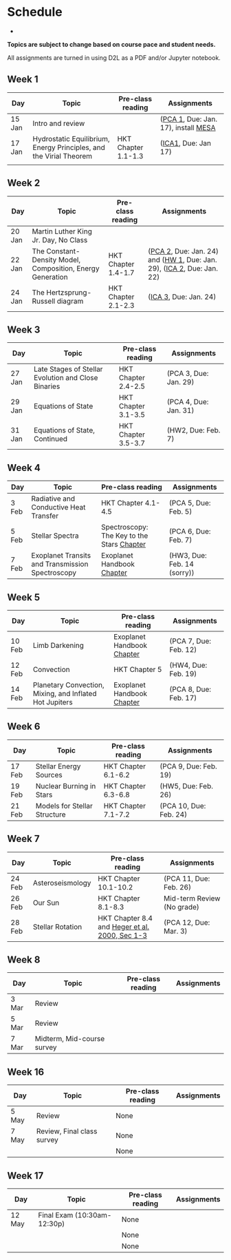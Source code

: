 # Schedule
-

**Topics are subject to change based on course pace and student needs.**

All assignments are turned in using D2L as a PDF and/or Jupyter notebook.

## Week 1

| Day    | Topic                                                               |    Pre-class reading    | Assignments                                                 |
| ------ | ------------------------------------------------------------------- | ----------------------- | ----------------------------------------------------------- |
| 15 Jan | Intro and review                                                    |                         |   ([PCA 1](assignments/pca1.md), Due: Jan. 17), install [MESA](https://docs.mesastar.org/en/24.08.1/quickstart.html)                      |
| 17 Jan | Hydrostatic Equilibrium, Energy Principles, and the Virial Theorem  |  HKT Chapter 1.1-1.3    |     ([ICA1](assignments/ica1.ipynb), Due: Jan 17)                                                        |
|        |                                                                     |                         |                                                             |

## Week 2

| Day    | Topic                                                               |   Pre-class reading     | Assignments                                                 |
| ------ | ------------------------------------------------------------------- | ----------------------- | ----------------------------------------------------------- |
| 20 Jan | Martin Luther King Jr. Day, No Class                                |                         |                                                             |
| 22 Jan | The Constant-Density Model, Composition, Energy Generation                         |   HKT Chapter 1.4-1.7   |       ([PCA 2](assignments/pca2.md), Due: Jan. 24) and ([HW 1](assignments/hw1.md), Due: Jan. 29), ([ICA 2](assignments/ica2.ipynb), Due: Jan. 22)         |
| 24 Jan | The Hertzsprung-Russell diagram                                     |   HKT Chapter 2.1-2.3   |       ([ICA 3](assignments/ica3.ipynb), Due: Jan. 24)                                                      |

## Week 3

| Day    | Topic                                                               |    Pre-class reading    | Assignments                                                 |
| ------ | ------------------------------------------------------------------- | ----------------------- | ----------------------------------------------------------- |
| 27 Jan | Late Stages of Stellar Evolution and Close Binaries                 |   HKT Chapter 2.4-2.5   |                (PCA 3, Due: Jan. 29)                        |
| 29 Jan | Equations of State                                                  |   HKT Chapter 3.1-3.5   |                (PCA 4, Due: Jan. 31)                        |
| 31 Jan | Equations of State, Continued                                       |   HKT Chapter 3.5-3.7   |                (HW2, Due: Feb. 7)                           |

## Week 4

| Day    | Topic                                                               |   Pre-class reading     | Assignments                                                 |
| ------ | ------------------------------------------------------------------- | ----------------------- | ----------------------------------------------------------- |
| 3 Feb  | Radiative and Conductive Heat Transfer                              |   HKT Chapter 4.1-4.5   |                (PCA 5, Due: Feb. 5)                         |
| 5 Feb  | Stellar Spectra                                                     |   Spectroscopy: The Key to the Stars [Chapter](https://rdcu.be/d57mB) |     (PCA 6, Due: Feb. 7)   |
| 7 Feb  | Exoplanet Transits and Transmission Spectroscopy                    |   Exoplanet Handbook [Chapter](https://rdcu.be/d57mI) |  (HW3, Due: Feb. 14 (sorry))    |

## Week 5

| Day    | Topic                                                               |   Pre-class reading     | Assignments                                                 |
| ------ | ------------------------------------------------------------------- | ----------------------- | ----------------------------------------------------------- |
| 10 Feb | Limb Darkening                                                      |   Exoplanet Handbook [Chapter](https://rdcu.be/d57mN) | (PCA 7, Due: Feb. 12)         |
| 12 Feb | Convection                                                          |   HKT Chapter 5         |                (HW4, Due: Feb. 19)                          |
| 14 Feb | Planetary Convection, Mixing, and Inflated Hot Jupiters            |   Exoplanet Handbook [Chapter](https://rdcu.be/d57nl)                |      (PCA 8, Due: Feb. 17) |

## Week 6

| Day    | Topic                                                               |   Pre-class reading     | Assignments                                                 |
| ------ | ------------------------------------------------------------------- | ----------------------- | ----------------------------------------------------------- |
| 17 Feb | Stellar Energy Sources                                              |   HKT Chapter 6.1-6.2   |             (PCA 9, Due: Feb. 19)                           |
| 19 Feb | Nuclear Burning in Stars                                            |   HKT Chapter 6.3-6.8   |             (HW5, Due: Feb. 26)                             |
| 21 Feb | Models for Stellar Structure                                        |   HKT Chapter 7.1-7.2   |             (PCA 10, Due: Feb. 24)                          |

## Week 7

| Day    | Topic                                                               |   Pre-class reading     | Assignments                                                 |
| ------ | ------------------------------------------------------------------- | ----------------------- | ----------------------------------------------------------- |
| 24 Feb | Asteroseismology                                                    |   HKT Chapter 10.1-10.2 |             (PCA 11, Due: Feb. 26)                          |
| 26 Feb | Our Sun                                                             |   HKT Chapter 8.1-8.3   |              Mid-term Review (No grade)                     |
| 28 Feb | Stellar Rotation                                                    |   HKT Chapter 8.4 and [Heger et al. 2000, Sec 1-3](https://iopscience.iop.org/article/10.1086/308158)      |              (PCA 12, Due: Mar. 3)                          |

## Week 8

| Day    | Topic                                                               |   Pre-class reading     | Assignments                                                 |
| ------ | ------------------------------------------------------------------- | ----------------------- | ----------------------------------------------------------- |
| 3 Mar  | Review                                                              |                         |                                                             |
| 5 Mar  | Review                                                              |                         |                                                             |
| 7 Mar  | Midterm, Mid-course survey                                          |                         |                                                             |


## Week 16

| Day    | Topic                                                               |   Pre-class reading     | Assignments                                                 |
| ------ | ------------------------------------------------------------------- | ----------------------- | ----------------------------------------------------------- |
| 5 May | Review                                                               |   None                   |                                                             |
| 7 May | Review, Final class survey                                           |   None                    |                                                             |
|       |                                                                      |   None                   |                                                             |


## Week 17

| Day    | Topic                                                               |   Pre-class reading     | Assignments                                                 |
| ------ | ------------------------------------------------------------------- | ----------------------- | ----------------------------------------------------------- |
| 12 May | Final Exam (10:30am-12:30p)                                         |   None                  |                                                             |
|        |                                                                     |   None                  |                                                             |
|        |                                                                     |   None                  |      
